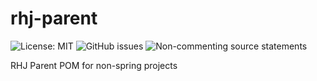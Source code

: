 # rhj-parent

![License: MIT](https://img.shields.io/badge/License-MIT-green.svg)
![GitHub issues](https://img.shields.io/github/issues/rhjoerg/rhj-parent?label=Issues)
![Non-commenting source statements](https://img.shields.io/endpoint?url=https://rhjoerg.github.io/ncss/rhj-parent-ncss.json)

RHJ Parent POM for non-spring projects
